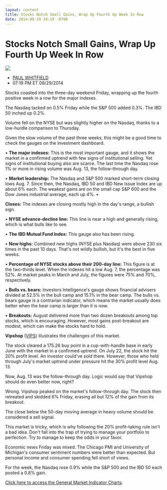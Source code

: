 ```yaml
---
layout: content
title: Stocks Notch Small Gains, Wrap Up Fourth Up Week In Row
date: 2014-08-29 19:19 -0700
---
```



Stocks Notch Small Gains, Wrap Up Fourth Up Week In Row
========================================================


![](https://www.investors.com/wp-content/uploads/ibd-migrated-images/MPv_140902_635449235929648418.png)

* [PAUL WHITFIELD](https://www.investors.com/author/whitfieldp/ "Posts by PAUL WHITFIELD")
* 07:19 PM ET 08/29/2014




Stocks coasted into the three-day weekend Friday, wrapping up the fourth positive week in a row for the major indexes.


The Nasdaq tacked on 0.5% Friday while the S&P 500 added 0.3%. The IBD 50 inched up 0.2%.


Volume fell on the NYSE but was slightly higher on the Nasdaq, thanks to a low-hurdle comparison to Thursday.


Given the slow volume of the past three weeks, this might be a good time to check the gauges on the investment dashboard.


• **The major indexes:** This is the most important gauge, and it shows the market in a confirmed uptrend with few signs of institutional selling. Yet signs of institutional buying also are scarce. The last time the Nasdaq rose 1% or more in rising volume was Aug. 13, the follow-through day.


• **Market leadership:**  The Nasdaq and S&P 500 marked short-term closing lows Aug. 7. Since then, the Nasdaq, IBD 50 and IBD New Issue Index are up about 6% each. The weakest gains are on the small cap S&P 600 and the Dow Jones industrial average, each up 4%. •

 **Closes:** The indexes are closing mostly high in the day's range, a bullish sign.


• **NYSE advance-decline line:** This line is near a high and generally rising, which is what bulls like to see.


• **The IBD Mutual Fund Index:** This gauge also has been rising.


• **New highs:** Combined new highs (NYSE plus Nasdaq) were above 230 six times in the past 10 days. That's not wildly bullish, but it's the best in five weeks.


• **Percentage of NYSE stocks above their 200-day line:** This figure is at the two-thirds level. When the indexes hit a low Aug. 7, the percentage was 52%. At market peaks in March and July, the figures were 75% and 70%, respectively.


• **Bulls vs. bears:** Investors Intelligence's gauge shows financial advisers divided at 52.5% in the bull camp and 15.1% in the bear camp. The bulls vs. bears gauge is a contrarian indicator, which means the market usually does better when the bear camp is larger than it is now.


• **Breakouts:** August delivered more than two dozen breakouts among top stocks, which is encouraging. However, most gains post-breakout are modest, which can make the stocks hard to hold.


**Vipshop** ([VIPS](https://research.investors.com/quote.aspx?symbol=VIPS)) illustrates the challenges of this market.


The stock cleared a 175.26 buy point in a cup-with-handle base in early June with the market in a confirmed uptrend. On July 22, the stock hit the 20% profit level. An investor could've sold there. However, those who held through July's market uptrend under pressure hit the 30% profit level Aug. 13.


Now, Aug. 13 was the follow-through day. Logic would say that Vipshop should do even better now, right?


Wrong. Vipshop peaked on the market's follow-through day. The stock then retreated and skidded 6% Friday, erasing all but 12% of the gain from its breakout.


The close below the 50-day moving average in heavy volume should be considered a sell signal.


This market is tricky, which is why following the 20% profit-taking rule isn't a bad idea. Don't fall into the trap of trying to manage your portfolio to perfection. Try to manage to keep the odds in your favor.


Economic news Friday was mixed. The Chicago PMI and University of Michigan's consumer sentiment numbers were better than expected. But personal income and consumer spending fell short of views.


For the week, the Nasdaq rose 0.9% while the S&P 500 and the IBD 50 each posted a 0.8% gain.


[Click here to access the General Market Indicator Charts](https://www.investors.com/pdf/GMI_090214.pdf).




